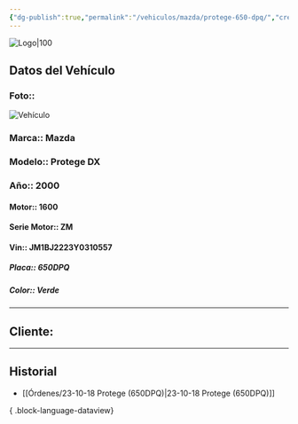 ```yaml
---
{"dg-publish":true,"permalink":"/vehiculos/mazda/protege-650-dpq/","created":"","updated":""}
---
```


![Logo|100](http://drive.google.com/uc?export=view&id=137fl3TIZ0-PU8b-Pt0bsjclwHub_u78G)

## Datos del Vehículo 
### Foto:: 
![Vehículo](http://drive.google.com/uc?export=view&id=1sTIBl1kX_8Z8OAFkZhHDSnMZhwjKBN4B)

### Marca:: Mazda 
### Modelo:: Protege DX
### Año:: 2000
#### Motor:: 1600
#### Serie Motor:: ZM
#### Vin:: JM1BJ2223Y0310557
##### Placa:: 650DPQ
##### Color:: Verde
---

## Cliente:



---

## Historial

- [[Órdenes/23-10-18 Protege (650DPQ)\|23-10-18 Protege (650DPQ)]]

{ .block-language-dataview} 